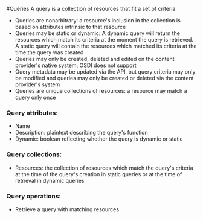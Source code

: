 #Queries
A query is a collection of resources that fit a set of criteria
* Queries are nonarbitrary: a resource's inclusion in the collection is based on attributes intrinsic to that resource
* Queries may be static or dynamic: A dynamic query will return the resources which match its criteria at the moment the query is retrieved. A static query will contain the resources which matched its criteria at the time the query was created
* Queries may only be created, deleted and edited on the content provider's native system; OSDI does not support 
* Query metadata may be updated via the API, but query criteria may only be modified and queries may only be created or deleted via the content provider's system
* Queries are unique collections of resources: a resource may match a query only once

### Query attributes:
* Name
* Description: plaintext describing the query's function
* Dynamic: boolean reflecting whether the query is dynamic or static

### Query collections:
* Resources: the collection of resources which match the query's criteria at the time of the query's creation in static queries or at the time of retrieval in dynamic queries

### Query operations:

* Retrieve a query with matching resources
